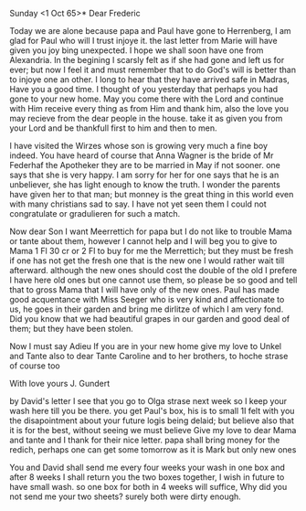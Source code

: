  Sunday <1 Oct 65>*
Dear Frederic

Today we are alone because papa and Paul have gone to Herrenberg, I am glad for Paul who will I trust injoye it. the last letter from Marie will have given you joy bing unexpected. I hope we shall soon have one from Alexandria. In the begining I scarsly felt as if she had gone and left us for ever; but now I feel it and must remember that to do God's will is better than to injoye one an other. I long to hear that they have arrived safe in Madras, Have you a good time. I thought of you yesterday that perhaps you had gone to your new home. May you come there with the Lord and continue with Him receive every thing as from Him and thank him, also the love you may recieve from the dear people in the house. take it as given you from your Lord and be thankfull first to him and then to men.

I have visited the Wirzes whose son is growing very much a fine boy indeed. You have heard of course that Anna Wagner is the bride of Mr Federhaf the Apotheker they are to be married in May if not sooner. one says that she is very happy. I am sorry for her for one says that he is an unbeliever, she has light enough to know the truth. I wonder the parents have given her to that man; but monney is the great thing in this world even with many christians sad to say. I have not yet seen them I could not congratulate or gradulieren for such a match.

Now dear Son I want Meerrettich for papa but I do not like to trouble Mama or tante about them, however I cannot help and I will beg you to give to Mama 1 Fl 30 cr or 2 Fl to buy for me the Merrettich; but they must be fresh if one has not get the fresh one that is the new one I would rather wait till afterward. although the new ones should cost the double of the old I prefere I have here old ones but one cannot use them, so please be so good and tell that to gross Mama that I will have only of the new ones. Paul has made good acquentance with Miss Seeger who is very kind and affectionate to us, he goes in their garden and bring me dirlitze of which I am very fond. Did you know that we had beautiful grapes in our garden and good deal of them; but they have been stolen.

Now I must say Adieu If you are in your new home give my love to Unkel and Tante also to dear Tante Caroline and to her brothers, to hoche strase of course too

With love yours
 J. Gundert

by David's letter I see that you go to Olga strase next week so I keep your wash here till you be there. you get Paul's box, his is to small 
1I felt with you the disapointment about your future logis being delaid; but believe also that it is for the best, without seeing we must believe 
Give my love to dear Mama and tante and I thank for their nice letter. papa shall bring money for the redich, perhaps one can get some tomorrow as it is Mark but only new ones

You and David shall send me every four weeks your wash in one box and after 8 weeks I shall return you the two boxes together, I wish in future to have small wash. so one box for both in 4 weeks will suffice, Why did you not send me your two sheets? surely both were dirty enough.
